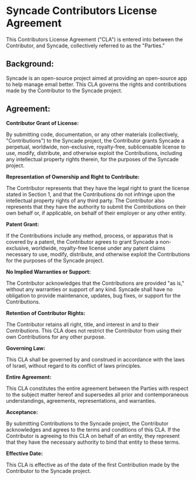 # Syncade Contributors License Agreement

This Contributors License Agreement ("CLA") is entered into between the Contributor, and Syncade, collectively referred to as the "Parties."

## Background:

Syncade is an open-source project aimed at providing an open-source app to help manage email better. This CLA governs the rights and contributions made by the Contributor to the Syncade project.

## Agreement:

**Contributor Grant of License:**

By submitting code, documentation, or any other materials (collectively, "Contributions") to the Syncade project, the Contributor grants Syncade a perpetual, worldwide, non-exclusive, royalty-free, sublicensable license to use, modify, distribute, and otherwise exploit the Contributions, including any intellectual property rights therein, for the purposes of the Syncade project.

**Representation of Ownership and Right to Contribute:**

The Contributor represents that they have the legal right to grant the license stated in Section 1, and that the Contributions do not infringe upon the intellectual property rights of any third party. The Contributor also represents that they have the authority to submit the Contributions on their own behalf or, if applicable, on behalf of their employer or any other entity.

**Patent Grant:**

If the Contributions include any method, process, or apparatus that is covered by a patent, the Contributor agrees to grant Syncade a non-exclusive, worldwide, royalty-free license under any patent claims necessary to use, modify, distribute, and otherwise exploit the Contributions for the purposes of the Syncade project.

**No Implied Warranties or Support:**

The Contributor acknowledges that the Contributions are provided "as is," without any warranties or support of any kind. Syncade shall have no obligation to provide maintenance, updates, bug fixes, or support for the Contributions.

**Retention of Contributor Rights:**

The Contributor retains all right, title, and interest in and to their Contributions. This CLA does not restrict the Contributor from using their own Contributions for any other purpose.

**Governing Law:**

This CLA shall be governed by and construed in accordance with the laws of Israel, without regard to its conflict of laws principles.

**Entire Agreement:**

This CLA constitutes the entire agreement between the Parties with respect to the subject matter hereof and supersedes all prior and contemporaneous understandings, agreements, representations, and warranties.

**Acceptance:**

By submitting Contributions to the Syncade project, the Contributor acknowledges and agrees to the terms and conditions of this CLA. If the Contributor is agreeing to this CLA on behalf of an entity, they represent that they have the necessary authority to bind that entity to these terms.

**Effective Date:**

This CLA is effective as of the date of the first Contribution made by the Contributor to the Syncade project.
